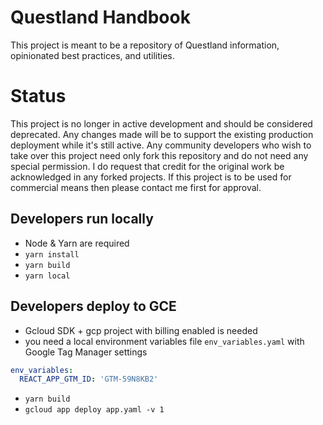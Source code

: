 # Questland Handbook
This project is meant to be a repository of Questland information, opinionated best practices, and utilities.

# Status

This project is no longer in active development and should be considered
deprecated. Any changes made will be to support the existing production
deployment while it's still active. Any community developers who wish
to take over this project need only fork this repository and do not
need any special permission. I do request that credit for the original
work be acknowledged in any forked projects. If this project is to be
used for commercial means then please contact me first for approval.

## Developers run locally
- Node & Yarn are required
- `yarn install`
- `yarn build`
- `yarn local`

## Developers deploy to GCE
- Gcloud SDK + gcp project with billing enabled is needed
- you need a local environment variables file `env_variables.yaml` with Google Tag Manager settings
```yaml
env_variables:
  REACT_APP_GTM_ID: 'GTM-59N8KB2'
```
- `yarn build`
- `gcloud app deploy app.yaml -v 1`